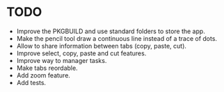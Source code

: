 # TODO

- Improve the PKGBUILD and use standard folders to store the app.
- Make the pencil tool draw a continuous line instead of a trace of dots.
- Allow to share information between tabs (copy, paste, cut).
- Improve select, copy, paste and cut features.
- Improve way to manager tasks.
- Make tabs reordable.
- Add zoom feature.
- Add tests.
